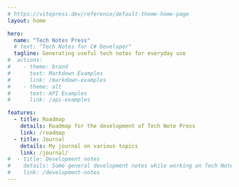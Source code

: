 ```yaml
---
# https://vitepress.dev/reference/default-theme-home-page
layout: home

hero:
  name: "Tech Notes Press"
  # text: "Tech Notes for C# Developer"
  tagline: Generating useful tech notes for everyday use
#  actions:
#    - theme: brand
#      text: Markdown Examples
#      link: /markdown-examples
#    - theme: alt
#      text: API Examples
#      link: /api-examples

features:
  - title: Roadmap
    details: Roadmap for the development of Tech Note Press
    link: /roadmap
  - title: Journal
    details: My journal on various topics
    link: /journal/
#  - title: Development notes
#    details: Some general development notes while working on Tech Note Press
#    link: /development-notes
---
```



<script setup>
</script>
